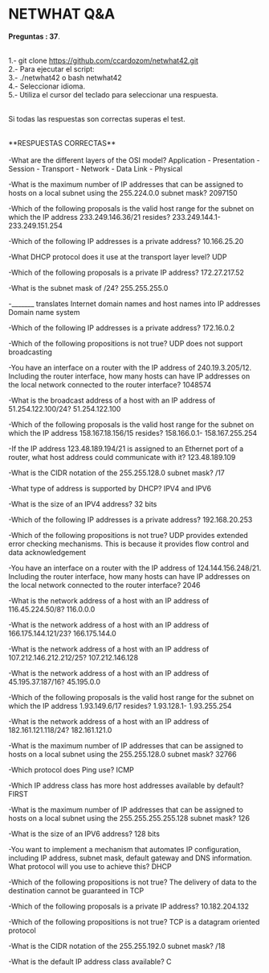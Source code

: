 # NETWHAT Q&A

**Preguntas : 37**.<br/><br/>

1.-     git clone https://github.com/ccardozom/netwhat42.git <br/>
2.-     Para ejecutar el script: <br/>
3.-     ./netwhat42 o bash netwhat42 <br/>
4.-     Seleccionar idioma. <br/>
5.-     Utiliza el cursor del teclado para seleccionar una respuesta. <br/><br/>

Si todas las respuestas son correctas superas el test.

<br/>
**RESPUESTAS CORRECTAS** <br/><br/>
-What are the different layers of the OSI model?
Application - Presentation - Session - Transport - Network - Data Link - Physical

-What is the maximum number of IP addresses that can be assigned to hosts on a local subnet using the 255.224.0.0 subnet mask?
2097150

-Which of the following proposals is the valid host range for the subnet on which the IP address 233.249.146.36/21 resides?
233.249.144.1-233.249.151.254

-Which of the following IP addresses is a private address?
10.166.25.20

-What DHCP protocol does it use at the transport layer level?
UDP

-Which of the following proposals is a private IP address?
172.27.217.52

-What is the subnet mask of /24?
255.255.255.0

-_______ translates Internet domain names and host names into IP addresses
Domain name system

-Which of the following IP addresses is a private address?
172.16.0.2

-Which of the following propositions is not true?
UDP does not support broadcasting

-You have an interface on a router with the IP address of 240.19.3.205/12. Including the router interface, how many hosts can have IP addresses on the local network connected to the router interface?
1048574

-What is the broadcast address of a host with an IP address of 51.254.122.100/24?
51.254.122.100

-Which of the following proposals is the valid host range for the subnet on which the IP address 158.167.18.156/15 resides?
158.166.0.1- 158.167.255.254

-If the IP address 123.48.189.194/21 is assigned to an Ethernet port of a router, what host address could communicate with it?
123.48.189.109

-What is the CIDR notation of the 255.255.128.0 subnet mask?
/17

-What type of address is supported by DHCP?
IPV4 and IPV6

-What is the size of an IPV4 address?
32 bits

-Which of the following IP addresses is a private address?
192.168.20.253

-Which of the following propositions is not true?
UDP provides extended error checking mechanisms. This is because it provides flow control and data acknowledgement

-You have an interface on a router with the IP address of 124.144.156.248/21. Including the router interface, how many hosts can have IP addresses on the local network connected to the router interface?
2046

-What is the network address of a host with an IP address of 116.45.224.50/8?
116.0.0.0

-What is the network address of a host with an IP address of 166.175.144.121/23?
166.175.144.0

-What is the network address of a host with an IP address of 107.212.146.212.212/25?
107.212.146.128

-What is the network address of a host with an IP address of 45.195.37.187/16?
45.195.0.0

-Which of the following proposals is the valid host range for the subnet on which the IP address 1.93.149.6/17 resides?
1.93.128.1- 1.93.255.254

-What is the network address of a host with an IP address of 182.161.121.118/24?
182.161.121.0

-What is the maximum number of IP addresses that can be assigned to hosts on a local subnet using the 255.255.128.0 subnet mask?
32766

-Which protocol does Ping use?
ICMP

-Which IP address class has more host addresses available by default?
FIRST

-What is the maximum number of IP addresses that can be assigned to hosts on a local subnet using the 255.255.255.255.128 subnet mask?
126

-What is the size of an IPV6 address?
128 bits

-You want to implement a mechanism that automates IP configuration, including IP address, subnet mask, default gateway and DNS information. What protocol will you use to achieve this?
DHCP

-Which of the following propositions is not true?
The delivery of data to the destination cannot be guaranteed in TCP

-Which of the following proposals is a private IP address?
10.182.204.132

-Which of the following propositions is not true?
TCP is a datagram oriented protocol

-What is the CIDR notation of the 255.255.192.0 subnet mask?
/18

-What is the default IP address class available?
C

